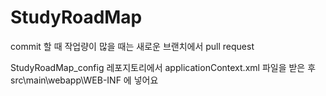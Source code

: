 # StudyRoadMap
commit 할 때 작업량이 많을 때는 새로운 브랜치에서 pull request

StudyRoadMap_config 레포지토리에서
applicationContext.xml 파일을 받은 후
src\main\webapp\WEB-INF 에 넣어요

